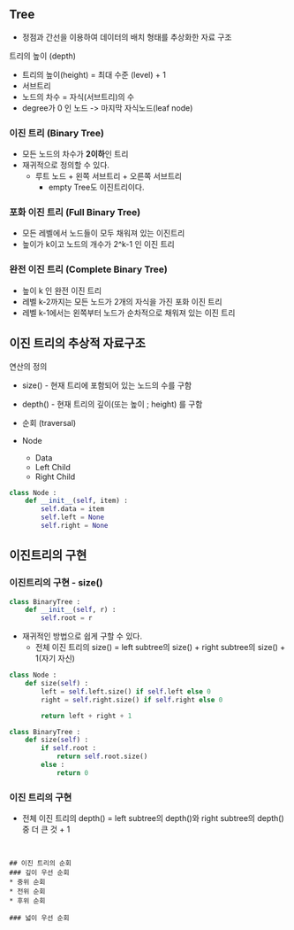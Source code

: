 ## Tree

* 정점과 간선을 이용하여 데이터의 배치 형태를 추상화한 자료 구조

트리의 높이 (depth)
* 트리의 높이(height) = 최대 수준 (level) + 1
* 서브트리
* 노드의 차수 = 자식(서브트리)의 수
* degree가 0 인 노드 -> 마지막 자식노드(leaf node)

### 이진 트리 (Binary Tree)
* 모든 노드의 차수가 **2이하**인 트리
* 재귀적으로 정의할 수 있다.
    * 루트 노드 + 왼쪽 서브트리 + 오른쪽 서브트리
        * empty Tree도 이진트리이다.

### 포화 이진 트리 (Full Binary Tree)
* 모든 레벨에서 노드들이 모두 채워져 있는 이진트리
* 높이가 k이고 노드의 개수가 2^k-1 인 이진 트리

### 완전 이진 트리 (Complete Binary Tree)
* 높이 k 인 완전 이진 트리
* 레벨 k-2까지는 모든 노드가 2개의 자식을 가진 포화 이진 트리
* 레벨 k-1에서는 왼쪽부터 노드가 순차적으로 채워져 있는 이진 트리

## 이진 트리의 추상적 자료구조

연산의 정의
* size() - 현재 트리에 포함되어 있는 노드의 수를 구함
* depth() - 현재 트리의 깊이(또는 높이 ; height) 를 구함
* 순회 (traversal)

* Node
    * Data
    * Left Child
    * Right Child

```python
class Node :
    def __init__(self, item) :
        self.data = item
        self.left = None
        self.right = None
```

## 이진트리의 구현

### 이진트리의 구현 - size()

```python
class BinaryTree :
    def __init__(self, r) :
        self.root = r        
```

* 재귀적인 방법으로 쉽게 구할 수 있다.
    * 전체 이진 트리의 size() = left subtree의 size()  + right subtree의 size() + 1(자기 자신)

```python
class Node :
    def size(self) :
        left = self.left.size() if self.left else 0
        right = self.right.size() if self.right else 0

        return left + right + 1
```

```python
class BinaryTree : 
    def size(self) :
        if self.root :
            return self.root.size()
        else :
            return 0
```
### 이진 트리의 구현

* 전체 이진 트리의 depth() = left subtree의 depth()와 right subtree의 depth() 중 더 큰 것 + 1

~~~~연습문제~~~~


## 이진 트리의 순회
### 깊이 우선 순회
* 중위 순회
* 전위 순회
* 후위 순회

### 넓이 우선 순회